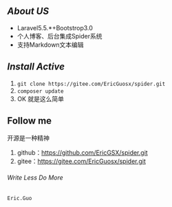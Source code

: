 ## _About US_
* Laravel5.5.*+Bootstrop3.0
* 个人博客、后台集成Spider系统
* 支持Markdown文本编辑
## *Install Active*
1. ```git clone https://gitee.com/EricGuosx/spider.git```
2. ``` composer update ```
3. OK 就是这么简单
## __Follow me__
开源是一种精神
1. github：https://github.com/EricGSX/spider.git
2. gitee：https://gitee.com/EricGuosx/spider.git

###### _Write Less Do More_
    Eric.Guo